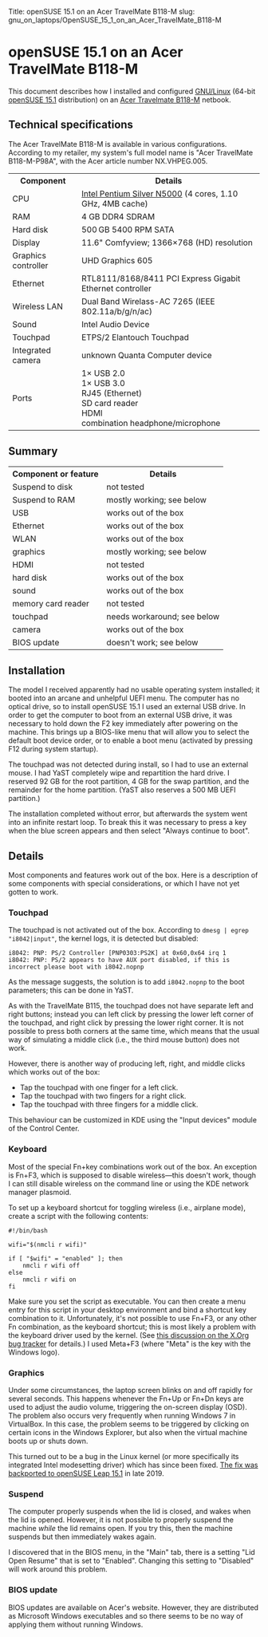 Title: openSUSE 15.1 on an Acer TravelMate B118-M
slug: gnu_on_laptops/OpenSUSE_15_1_on_an_Acer_TravelMate_B118-M

# openSUSE 15.1 on an Acer TravelMate B118-M

This document describes how I installed and configured
[GNU/Linux](https://www.gnu.org/gnu/linux-and-gnu.html) (64-bit
[openSUSE 15.1](http://www.opensuse.org/) distribution) on an
[Acer Travelmate B118-M](https://www.acer.com/ac/de/DE/content/professional-model/NX.VHPEG.005)
netbook.

Technical specifications
------------------------

The Acer TravelMate B118-M is available in various configurations.
According to my retailer, my system's full model name is "Acer
TravelMate B118-M-P98A", with the Acer article number NX.VHPEG.005.

<table>
<tr><th>Component</th><th>Details</th></tr>
<tr><td>CPU                              </td><td><a href="https://ark.intel.com/content/www/us/en/ark/products/128990/intel-pentium-silver-n5000-processor-4m-cache-up-to-2-70-ghz.html">Intel Pentium Silver N5000</a> (4 cores, 1.10 GHz, 4MB cache)</td></tr>
<tr><td>RAM                              </td><td>4 GB DDR4 SDRAM</td></tr>
<tr><td>Hard disk                        </td><td>500 GB 5400 RPM SATA</td></tr>
<tr><td>Display                          </td><td>11.6" Comfyview; 1366×768 (HD) resolution</td></tr>
<tr><td>Graphics controller              </td><td>UHD Graphics 605</td></tr>
<tr><td>Ethernet                         </td><td>RTL8111/8168/8411 PCI Express Gigabit Ethernet controller</td></tr>
<tr><td>Wireless LAN                     </td><td>Dual Band Wirelass-AC 7265 (IEEE 802.11a/b/g/n/ac)</td></tr>
<tr><td>Sound                            </td><td>Intel Audio Device</td></tr>
<tr><td>Touchpad                         </td><td>ETPS/2 Elantouch Touchpad</td></tr>
<tr><td>Integrated camera                </td><td>unknown Quanta Computer device</td></tr>
<tr><td>Ports                            </td><td>1× USB 2.0<br>1× USB 3.0<br>RJ45 (Ethernet)<br>SD card reader<br>HDMI<br>combination headphone/microphone</td></tr>
</table>

Summary
-------

<table>
<tr><th>Component or feature</th><th>Details</th></tr>
<tr><td>Suspend to disk     </td><td>not tested</td></tr>
<tr><td>Suspend to RAM      </td><td>mostly working; see below</td></tr>
<tr><td>USB                 </td><td>works out of the box</td></tr>
<tr><td>Ethernet            </td><td>works out of the box</td></tr>
<tr><td>WLAN                </td><td>works out of the box</td></tr>
<tr><td>graphics            </td><td>mostly working; see below</td></tr>
<tr><td>HDMI                </td><td>not tested</td></tr>
<tr><td>hard disk           </td><td>works out of the box</td></tr>
<tr><td>sound               </td><td>works out of the box</td></tr>
<tr><td>memory card reader  </td><td>not tested</td></tr>
<tr><td>touchpad            </td><td>needs workaround; see below</td></tr>
<tr><td>camera              </td><td>works out of the box</td></tr>
<tr><td>BIOS update         </td><td>doesn't work; see below</td></tr>
</table>

Installation
------------

The model I received apparently had no usable operating system
installed; it booted into an arcane and unhelpful UEFI menu.  The
computer has no optical drive, so to install openSUSE 15.1 I used an
external USB drive.  In order to get the computer to boot from an
external USB drive, it was necessary to hold down the F2 key
immediately after powering on the machine.  This brings up a BIOS-like
menu that will allow you to select the default boot device order, or
to enable a boot menu (activated by pressing F12 during system
startup).

The touchpad was not detected during install, so I had to use an
external mouse.  I had YaST completely wipe and repartition the hard
drive.  I reserved 92 GB for the root partition, 4 GB for the swap
partition, and the remainder for the home partition.  (YaST also
reserves a 500 MB UEFI partition.)

The installation completed without error, but afterwards the system
went into an infinite restart loop.  To break this it was necessary to
press a key when the blue screen appears and then select "Always
continue to boot".


Details
-------

Most components and features work out of the box. Here is a description
of some components with special considerations, or which I have not yet
gotten to work.

### Touchpad

The touchpad is not activated out of the box.  According to `dmesg |
egrep "i8042|input"`, the kernel logs, it is detected but disabled:

	i8042: PNP: PS/2 Controller [PNP0303:PS2K] at 0x60,0x64 irq 1
	i8042: PNP: PS/2 appears to have AUX port disabled, if this is incorrect please boot with i8042.nopnp

As the message suggests, the solution is to add `i8042.nopnp` to the
boot parameters; this can be done in YaST.

As with the TravelMate B115, the touchpad does not have separate left
and right buttons; instead you can left click by pressing the lower
left corner of the touchpad, and right click by pressing the lower
right corner. It is not possible to press both corners at the same
time, which means that the usual way of simulating a middle click
(i.e., the third mouse button) does not work.

However, there is another way of producing left, right, and middle
clicks which works out of the box:

-   Tap the touchpad with one finger for a left click.
-   Tap the touchpad with two fingers for a right click.
-   Tap the touchpad with three fingers for a middle click.

This behaviour can be customized in KDE using the "Input devices" module
of the Control Center.

### Keyboard

Most of the special Fn+key combinations work out of the box.  An
exception is Fn+F3, which is supposed to disable wireless—this doesn't
work, though I can still disable wireless on the command line or using
the KDE network manager plasmoid.

To set up a keyboard shortcut for toggling wireless (i.e., airplane
mode), create a script with the following contents:

    #!/bin/bash

    wifi="$(nmcli r wifi)"

    if [ "$wifi" = "enabled" ]; then
        nmcli r wifi off
    else
        nmcli r wifi on
    fi

Make sure you set the script as executable. You can then create a menu
entry for this script in your desktop environment and bind a shortcut
key combination to it. Unfortunately, it's not possible to use Fn+F3, or
any other Fn combination, as the keyboard shortcut; this is most likely
a problem with the keyboard driver used by the kernel. (See [this
discussion on the X.Org bug
tracker](https://bugs.freedesktop.org/show_bug.cgi?id=22185) for
details.) I used Meta+F3 (where "Meta" is the key with the Windows
logo).

### Graphics

Under some circumstances, the laptop screen blinks on and off rapidly
for several seconds.  This happens whenever the Fn+Up or Fn+Dn keys
are used to adjust the audio volume, triggering the on-screen display
(OSD).  The problem also occurs very frequently when running Windows 7
in VirtualBox.  In this case, the problem seems to be triggered by
clicking on certain icons in the Windows Explorer, but also when the
virtual machine boots up or shuts down.

This turned out to be a bug in the Linux kernel (or more specifically its integrated Intel modesetting driver) which has since been fixed.  [The fix was backported to openSUSE Leap 15.1](https://bugzilla.suse.com/show_bug.cgi?id=1156928) in late 2019.

### Suspend

The computer properly suspends when the lid is closed, and wakes when
the lid is opened.  However, it is not possible to properly suspend
the machine _while_ the lid remains open.  If you try this, then the
machine suspends but then immediately wakes again.

I discovered that in the BIOS menu, in the "Main" tab, there is a
setting "Lid Open Resume" that is set to "Enabled".  Changing this
setting to "Disabled" will work around this problem.

### BIOS update

BIOS updates are available on Acer's website.  However, they are
distributed as Microsoft Windows executables and so there seems to be
no way of applying them without running Windows.
